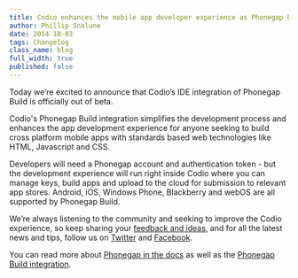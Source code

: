 ```yaml
---
title: Codio enhances the mobile app developer experience as Phonegap Build comes out of beta.
author: Phillip Snalune
date: 2014-10-03
tags: Changelog
class_name: blog
full_width: true
published: false
---
```

 
Today we’re excited to announce that Codio’s IDE integration of Phonegap Build is officially out of beta. 

Codio's Phonegap Build integration simplifies the development process and enhances the app development experience for anyone seeking to build cross platform mobile apps with standards based web technologies like HTML, Javascript and CSS.

Developers will need a Phonegap account and authentication token - but the development experience will run right inside Codio where you can manage keys, build apps and upload to the cloud for submission to relevant app stores.  Android, iOS, Windows Phone, Blackberry and webOS are all supported by Phonegap Build.

We’re always listening to the community and seeking to improve the Codio experience, so keep sharing your [feedback and ideas](http://forum.codio.com), and for all the latest news and tips, follow us on [Twitter](https://twitter.com/codiohq) and [Facebook](https://www.facebook.com/CodioHQ).

You can read more about [Phonegap in the docs](/docs/phonegap) as well as the [Phonegap Build integration](/docs/specifics/phonegapbuild).
